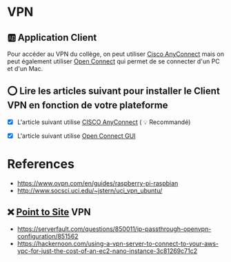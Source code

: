# VPN

## :ab: Application Client

Pour accéder au VPN du collège, on peut utiliser [Cisco AnyConnect](https://www.cisco.com/c/en_ca/products/security/anyconnect-secure-mobility-client) mais on peut également utiliser [Open Connect](http://www.infradead.org/openconnect/) qui permet de se connecter d'un PC et d'un Mac. 

## :o: Lire les articles suivant pour installer le Client VPN en fonction de votre plateforme

- [x] L'article suivant utilise [CISCO AnyConnect](CISCO%20AnyConnect) ( :bulb: Recommandé)
- [x] L'article suivant utilise [Open Connect GUI](openconnect-gui)


# References

- https://www.ovpn.com/en/guides/raspberry-pi-raspbian
- http://www.socsci.uci.edu/~jstern/uci_vpn_ubuntu/


## :x: [Point to Site](P2S-S2S) VPN

- https://serverfault.com/questions/850011/ip-passthrough-openvpn-configuration/851562
- https://hackernoon.com/using-a-vpn-server-to-connect-to-your-aws-vpc-for-just-the-cost-of-an-ec2-nano-instance-3c81269c71c2

